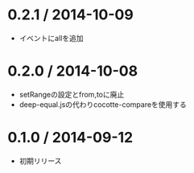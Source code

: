 
0.2.1 / 2014-10-09
===================

 * イベントにallを追加


0.2.0 / 2014-10-08
===================

 * setRangeの設定とfrom,toに廃止
 * deep-equal.jsの代わりcocotte-compareを使用する


0.1.0 / 2014-09-12
===================

 * 初期リリース